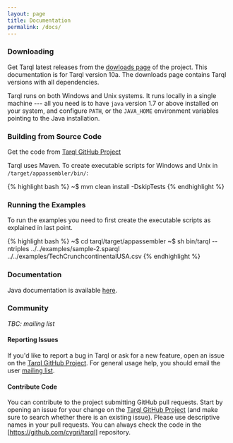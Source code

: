 ```yaml
---
layout: page
title: Documentation
permalink: /docs/
---
```



### Downloading

Get Tarql latest releases from the [dowloads page](http://lab.linkeddata.deri.ie/2013/tarql/) of the project. This documentation is for Tarql version 10a.
The downloads page contains Tarql versions with all dependencies. 

Tarql runs on both Windows and Unix systems. It runs locally in a single machine --- all you need is to have `java` version 1.7 or above installed on your system, 
and configure `PATH`, or the `JAVA_HOME` environment variables pointing to the Java installation.

### Building from Source Code

Get the code from [Tarql GitHub Project](http://github.com/cygri/tarql)

Tarql uses Maven. To create executable scripts for Windows and Unix in `/target/appassembler/bin/`:

{% highlight bash %}
    ~$ mvn clean install -DskipTests
{% endhighlight %}

### Running the Examples

To run the examples you need to first create the executable scripts as explained in last point.

{% highlight bash %}
	~$ cd tarql/target/appassembler
	~$ sh bin/tarql --ntriples ../../examples/sample-2.sparql ../../examples/TechCrunchcontinentalUSA.csv
{% endhighlight %}

### Documentation

Java documentation is available [here](/tarql/docs/index.html).

### Community

_TBC: mailing list_

#### Reporting Issues

If you'd like to report a bug in Tarql or ask for a new feature, open an issue on the [Tarql GitHub Project](https://github.com/cygri/tarql/issues). For general usage help, you should email the user [mailing list]().

#### Contribute Code

You can contribute to the project submitting GitHub pull requests. Start by opening an issue for your change on the [Tarql GitHub Project](https://github.com/cygri/tarql/issues) (and make sure to search whether
there is an existing issue). Please use descriptive names in your pull requests. You can always check the code in the [https://github.com/cygri/tarql] repository.

